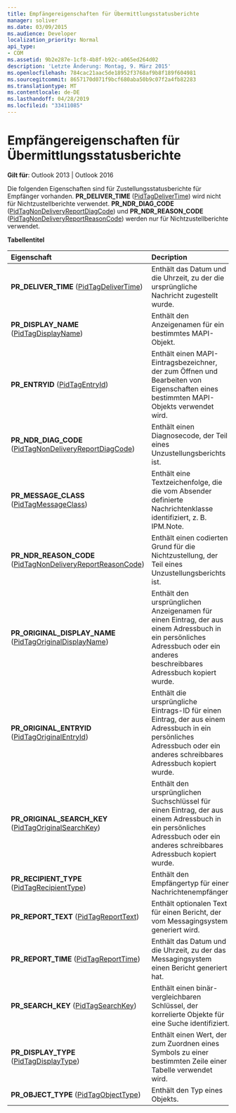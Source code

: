 ```yaml
---
title: Empfängereigenschaften für Übermittlungsstatusberichte
manager: soliver
ms.date: 03/09/2015
ms.audience: Developer
localization_priority: Normal
api_type:
- COM
ms.assetid: 9b2e287e-1cf8-4b8f-b92c-a065ed264d02
description: 'Letzte Änderung: Montag, 9. März 2015'
ms.openlocfilehash: 784cac21aac5de18952f3768af9b8f189f604981
ms.sourcegitcommit: 8657170d071f9bcf680aba50b9c07f2a4fb82283
ms.translationtype: MT
ms.contentlocale: de-DE
ms.lasthandoff: 04/28/2019
ms.locfileid: "33411085"
---
```

# <a name="recipient-properties-for-delivery-status-reports"></a>Empfängereigenschaften für Übermittlungsstatusberichte

  
  
**Gilt für**: Outlook 2013 | Outlook 2016 
  
Die folgenden Eigenschaften sind für Zustellungsstatusberichte für Empfänger vorhanden. **PR_DELIVER_TIME** ([PidTagDeliverTime](pidtagdelivertime-canonical-property.md)) wird nicht für Nichtzustellberichte verwendet. **PR_NDR_DIAG_CODE** ([PidTagNonDeliveryReportDiagCode](pidtagnondeliveryreportdiagcode-canonical-property.md)) und **PR_NDR_REASON_CODE** ([PidTagNonDeliveryReportReasonCode](pidtagnondeliveryreportreasoncode-canonical-property.md)) werden nur für Nichtzustellberichte verwendet.
  
**Tabellentitel**

|**Eigenschaft**|**Decription**|
|:-----|:-----|
|**PR_DELIVER_TIME** ([PidTagDeliverTime](pidtagdelivertime-canonical-property.md))  <br/> |Enthält das Datum und die Uhrzeit, zu der die ursprüngliche Nachricht zugestellt wurde.  <br/> |
|**PR_DISPLAY_NAME** ([PidTagDisplayName](pidtagdisplayname-canonical-property.md))  <br/> |Enthält den Anzeigenamen für ein bestimmtes MAPI-Objekt.  <br/> |
|**PR_ENTRYID** ([PidTagEntryId](pidtagentryid-canonical-property.md))  <br/> |Enthält einen MAPI-Eintragsbezeichner, der zum Öffnen und Bearbeiten von Eigenschaften eines bestimmten MAPI-Objekts verwendet wird.  <br/> |
|**PR_NDR_DIAG_CODE** ([PidTagNonDeliveryReportDiagCode](pidtagnondeliveryreportdiagcode-canonical-property.md))  <br/> |Enthält einen Diagnosecode, der Teil eines Unzustellungsberichts ist.  <br/> |
|**PR_MESSAGE_CLASS** ([PidTagMessageClass](pidtagmessageclass-canonical-property.md))  <br/> |Enthält eine Textzeichenfolge, die die vom Absender definierte Nachrichtenklasse identifiziert, z. B. IPM.Note.  <br/> |
|**PR_NDR_REASON_CODE** ([PidTagNonDeliveryReportReasonCode](pidtagnondeliveryreportreasoncode-canonical-property.md))  <br/> |Enthält einen codierten Grund für die Nichtzustellung, der Teil eines Unzustellungsberichts ist.  <br/> |
|**PR_ORIGINAL_DISPLAY_NAME** ([PidTagOriginalDisplayName](pidtagoriginaldisplayname-canonical-property.md))  <br/> |Enthält den ursprünglichen Anzeigenamen für einen Eintrag, der aus einem Adressbuch in ein persönliches Adressbuch oder ein anderes beschreibbares Adressbuch kopiert wurde.  <br/> |
|**PR_ORIGINAL_ENTRYID** ([PidTagOriginalEntryId](pidtagoriginalentryid-canonical-property.md))  <br/> |Enthält die ursprüngliche Eintrags-ID für einen Eintrag, der aus einem Adressbuch in ein persönliches Adressbuch oder ein anderes schreibbares Adressbuch kopiert wurde.  <br/> |
|**PR_ORIGINAL_SEARCH_KEY** ([PidTagOriginalSearchKey](pidtagoriginalsearchkey-canonical-property.md))  <br/> |Enthält den ursprünglichen Suchschlüssel für einen Eintrag, der aus einem Adressbuch in ein persönliches Adressbuch oder ein anderes schreibbares Adressbuch kopiert wurde.  <br/> |
|**PR_RECIPIENT_TYPE** ([PidTagRecipientType](pidtagrecipienttype-canonical-property.md))  <br/> |Enthält den Empfängertyp für einen Nachrichtenempfänger.  <br/> |
|**PR_REPORT_TEXT** ([PidTagReportText](pidtagreporttext-canonical-property.md))  <br/> |Enthält optionalen Text für einen Bericht, der vom Messagingsystem generiert wird.  <br/> |
|**PR_REPORT_TIME** ([PidTagReportTime](pidtagreporttime-canonical-property.md))  <br/> |Enthält das Datum und die Uhrzeit, zu der das Messagingsystem einen Bericht generiert hat.  <br/> |
|**PR_SEARCH_KEY** ([PidTagSearchKey](pidtagsearchkey-canonical-property.md))  <br/> |Enthält einen binär-vergleichbaren Schlüssel, der korrelierte Objekte für eine Suche identifiziert.  <br/> |
|**PR_DISPLAY_TYPE** ([PidTagDisplayType](pidtagdisplaytype-canonical-property.md))  <br/> |Enthält einen Wert, der zum Zuordnen eines Symbols zu einer bestimmten Zeile einer Tabelle verwendet wird.  <br/> |
|**PR_OBJECT_TYPE** ([PidTagObjectType](pidtagobjecttype-canonical-property.md))  <br/> |Enthält den Typ eines Objekts.  <br/> |
   

